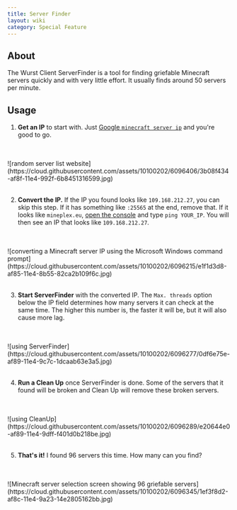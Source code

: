 ```yaml
---
title: Server Finder
layout: wiki
category: Special Feature
---
```

## About
The Wurst Client ServerFinder is a tool for finding griefable Minecraft servers quickly and with very little effort. It usually finds around 50 servers per minute.

## Usage
1. **Get an IP** to start with. Just [Google `minecraft server ip`](https://www.google.com/?gfe_rd=cr&ei=FCnXVKG8CIbCUK77gPAB#q=minecraft+server+ip&tbs=qdr:d) and you're good to go.
<br>
<br>
![random server list website](https://cloud.githubusercontent.com/assets/10100202/6096406/3b08f434-af8f-11e4-992f-6b8451316599.jpg)
<br>
<br>

2. **Convert the IP.** If the IP you found looks like `109.168.212.27`, you can skip this step. If it has something like `:25565` at the end, remove that. If it looks like `mineplex.eu`, [open the console](http://www.wikihow.com/Open-the-Command-Prompt-in-Windows) and type `ping YOUR_IP`. You will then see an IP that looks like `109.168.212.27`.
<br>
<br>
![converting a Minecraft server IP using the Microsoft Windows command prompt](https://cloud.githubusercontent.com/assets/10100202/6096215/e1f1d3d8-af85-11e4-8b55-82ca2b109f6c.jpg)
<br>
<br>

3. **Start ServerFinder** with the converted IP. The `Max. threads` option below the IP field determines how many servers it can check at the same time. The higher this number is, the faster it will be, but it will also cause more lag.
<br>
<br>
![using ServerFinder](https://cloud.githubusercontent.com/assets/10100202/6096277/0df6e75e-af89-11e4-9c7c-1dcaab63e3a5.jpg)
<br>
<br>

4. **Run a Clean Up** once ServerFinder is done. Some of the servers that it found will be broken and Clean Up will remove these broken servers.
<br>
<br>
![using CleanUp](https://cloud.githubusercontent.com/assets/10100202/6096289/e20644e0-af89-11e4-9dff-f401d0b218be.jpg)
<br>
<br>

5. **That's it!** I found 96 servers this time. How many can you find?
<br>
<br>
![Minecraft server selection screen showing 96 griefable servers](https://cloud.githubusercontent.com/assets/10100202/6096345/1ef3f8d2-af8c-11e4-9a23-14e2805162bb.jpg)
